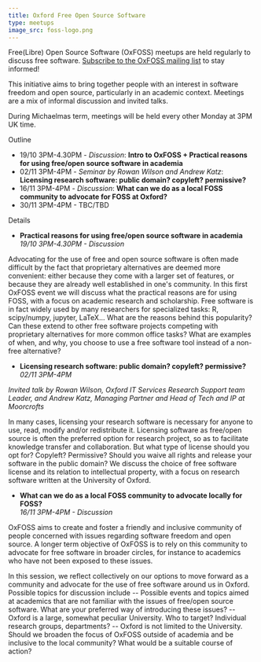 ```yaml
---
title: Oxford Free Open Source Software
type: meetups
image_src: foss-logo.png
---
```

Free(Libre) Open Source Software (OxFOSS) meetups are held regularly to discuss free software. [Subscribe to the OxFOSS mailing list](https://web.maillist.ox.ac.uk/ox/subscribe/oxcrn-announce) to stay informed!

This initiative aims to bring together people with an interest in software freedom and open source, particularly in an academic context. Meetings are a mix of informal discussion and invited talks.

During Michaelmas term, meetings will be held  every other Monday at 3PM UK time.

Outline
- 19/10 3PM-4.30PM - _Discussion_: **Intro to OxFOSS + Practical reasons for using free/open source software in academia**
- 02/11 3PM-4PM - _Seminar by Rowan Wilson and Andrew Katz_: **Licensing research software: public domain? copyleft? permissive?**  
- 16/11 3PM-4PM - _Discussion_: **What can we do as a local FOSS community to advocate for FOSS at Oxford?**
- 30/11 3PM-4PM - TBC/TBD


Details
- **Practical reasons for using free/open source software in academia**  
_19/10 3PM-4.30PM - Discussion_

Advocating for the use of free and open source software is often made difficult by the fact that proprietary alternatives are deemed more convenient: either because they come with a larger set of features, or because they are already well established in one's community.
In this first OxFOSS event we will discuss what the  practical reasons are for using FOSS, with a focus on academic
research and scholarship. Free software is in fact widely used by many researchers for specialized tasks: R, scipy/numpy, jupyter, LaTeX...
What are the reasons behind this popularity?
Can these extend to other free software projects competing with proprietary alternatives for more common office tasks?
What are examples of when, and why, you choose to use a free software tool instead of a non-free alternative?

- **Licensing research software: public domain? copyleft? permissive?**  
_02/11 3PM-4PM_

_Invited talk by
Rowan Wilson, Oxford IT Services Research Support team Leader, and
Andrew Katz, Managing Partner and Head of Tech and IP at Moorcrofts_

In many cases, licensing your research software is necessary for anyone to use, read, modify and/or redistribute it.
Licensing software as free/open source is often the preferred option for research project, so as to facilitate
knowledge transfer and collaboration.
But what type of license should you opt for? Copyleft? Permissive? Should you waive all rights and release your software in the public domain?
We discuss the choice of free software license and its relation to intellectual property,
with a focus on research software written at the University of Oxford.


- **What can we do as a local FOSS community to advocate locally for FOSS?**  
_16/11 3PM-4PM - Discussion_

OxFOSS aims to create and foster a friendly and inclusive community of people concerned with issues regarding
software freedom and open source.
A longer term objective of OxFOSS is to rely on this community to advocate for free software
in broader circles, for instance to academics who have not been exposed to these issues.

In this session, we reflect collectively on our options to move forward as a
community and advocate for the use of free software around us in Oxford.
Possible topics for discussion include
-- Possible events and topics aimed at academics that are not familiar with the issues of
free/open source software. What are your preferred way of introducing these issues?
-- Oxford is a large, somewhat peculiar University. Who to target? Individual research groups,
departments?
-- Oxford is not limited to the University.
Should we broaden the focus of OxFOSS outside of academia and be inclusive to the local
community? What would be a suitable course of action?
